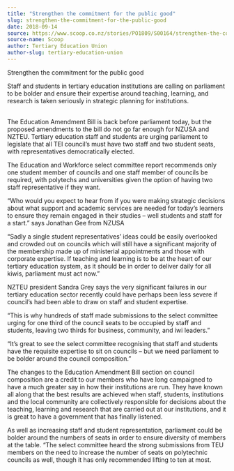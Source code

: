 ```yaml
---
title: "Strengthen the commitment for the public good"
slug: strengthen-the-commitment-for-the-public-good
date: 2018-09-14
source: https://www.scoop.co.nz/stories/PO1809/S00164/strengthen-the-commitment-for-the-public-good.htm
source-name: Scoop
author: Tertiary Education Union
author-slug: tertiary-education-union
---
```


<p>Strengthen the commitment for the public good</p>

<p>Staff and
students in tertiary education institutions are calling on
parliament to be bolder and ensure their expertise around
teaching, learning, and research is taken seriously in
strategic planning for institutions.</p>

<p><br>The Education
Amendment Bill is back before parliament today, but the
proposed amendments to the bill do not go far enough for
NZUSA and NZTEU. Tertiary education staff and students are
urging parliament to legislate that all TEI council’s must
have two staff and two student seats, with representatives
democratically elected.</p>

<p>The Education and Workforce select
committee report recommends only one student member of
councils and one staff member of councils be required, with
polytechs and universities given the option of having two
staff representative if they want.</p>

<p> “Who would you
expect to hear from if you were making strategic decisions
about what support and academic services are needed for
today’s learners to ensure they remain engaged in their
studies – well students and staff for a start.” says
Jonathan Gee from NZUSA</p>

<p>“Sadly a single student
representatives’ ideas could be easily overlooked and
crowded out on councils which will still have a significant
majority of the membership made up of ministerial
appointments and those with corporate expertise. If teaching
and learning is to be at the heart of our tertiary education
system, as it should be in order to deliver daily for all
kiwis, parliament must act now.”
</p>

<p>NZTEU president Sandra
Grey says the very significant failures in our tertiary
education sector recently could have perhaps been less
severe if council’s had been able to draw on staff and
student expertise.</p>

<p>“This is why hundreds of staff made
submissions to the select committee urging for one third of
the council seats to be occupied by staff and students,
leaving two thirds for business, community, and iwi
leaders.”</p>

<p>“It’s great to see the select committee
recognising that staff and students have the requisite
expertise to sit on councils – but we need parliament to
be bolder around the council composition.”</p>

<p>The changes
to the Education Amendment Bill section on council
composition are a credit to our members who have long
campaigned to have a much greater say in how their
institutions are run. They have known all along that the
best results are achieved when staff, students, institutions
and the local community are collectively responsible for
decisions about the teaching, learning and research that are
carried out at our institutions, and it is great to have a
government that has finally listened.</p>

<p>As well as
increasing staff and student representation, parliament
could be bolder around the numbers of seats in order to
ensure diversity of members at the table. “The select
committee heard the strong submissions from TEU members on
the need to increase the number of seats on polytechnic
councils as well, though it has only recommended lifting to
ten at
most.
</p>

